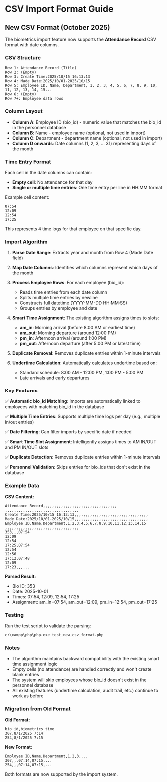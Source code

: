 # CSV Import Format Guide

## New CSV Format (October 2025)

The biometrics import feature now supports the **Attendance Record** CSV format with date columns.

### CSV Structure

```
Row 1: Attendance Record (Title)
Row 2: (Empty)
Row 3: Create Time:2025/10/15 16:13:13
Row 4: Made Date:2025/10/01-2025/10/15
Row 5: Employee ID, Name, Department, 1, 2, 3, 4, 5, 6, 7, 8, 9, 10, 11, 12, 13, 14, 15...
Row 6: (Empty)
Row 7+: Employee data rows
```

### Column Layout

- **Column A**: Employee ID (bio_id) - numeric value that matches the bio_id in the personnel database
- **Column B**: Name - employee name (optional, not used in import)
- **Column C**: Department - department name (optional, not used in import)
- **Column D onwards**: Date columns (1, 2, 3, ... 31) representing days of the month

### Time Entry Format

Each cell in the date columns can contain:
- **Empty cell**: No attendance for that day
- **Single or multiple time entries**: One time entry per line in HH:MM format

Example cell content:
```
07:54
12:09
12:54
17:25
```

This represents 4 time logs for that employee on that specific day.

### Import Algorithm

1. **Parse Date Range**: Extracts year and month from Row 4 (Made Date field)
2. **Map Date Columns**: Identifies which columns represent which days of the month
3. **Process Employee Rows**: For each employee (bio_id):
   - Reads time entries from each date column
   - Splits multiple time entries by newline
   - Constructs full datetime (YYYY-MM-DD HH:MM:SS)
   - Groups entries by employee and date

4. **Smart Time Assignment**: The existing algorithm assigns times to slots:
   - **am_in**: Morning arrival (before 8:00 AM or earliest time)
   - **am_out**: Morning departure (around 12:00 PM)
   - **pm_in**: Afternoon arrival (around 1:00 PM)
   - **pm_out**: Afternoon departure (after 5:00 PM or latest time)

5. **Duplicate Removal**: Removes duplicate entries within 1-minute intervals

6. **Undertime Calculation**: Automatically calculates undertime based on:
   - Standard schedule: 8:00 AM - 12:00 PM, 1:00 PM - 5:00 PM
   - Late arrivals and early departures

### Key Features

✅ **Automatic bio_id Matching**: Imports are automatically linked to employees with matching bio_id in the database

✅ **Multiple Time Entries**: Supports multiple time logs per day (e.g., multiple in/out entries)

✅ **Date Filtering**: Can filter imports by specific date if needed

✅ **Smart Time Slot Assignment**: Intelligently assigns times to AM IN/OUT and PM IN/OUT slots

✅ **Duplicate Detection**: Removes duplicate entries within 1-minute intervals

✅ **Personnel Validation**: Skips entries for bio_ids that don't exist in the database

### Example Data

**CSV Content:**
```csv
Attendance Record,,,,,,,,,,,,,,,,,,,,,,,,,,,,,,,,,
,,,,,,,,,,,,,,,,,,,,,,,,,,,,,,,,,
Create Time:2025/10/15 16:13:13,,,,,,,,,,,,,,,,,,,,,,,,,,,,,,,,,
Made Date:2025/10/01-2025/10/15,,,,,,,,,,,,,,,,,,,,,,,,,,,,,,,,,
Employee ID,Name,Department,1,2,3,4,5,6,7,8,9,10,11,12,13,14,15
,,,,,,,,,,,,,,,,,,,,,,,,,,,,,,,,,
353,,,07:54
12:09
12:54
17:25,07:54
12:54
12:56
17:12,07:48
12:09
17:23,,,...
```

**Parsed Result:**
- Bio ID: 353
- Date: 2025-10-01
- Times: 07:54, 12:09, 12:54, 17:25
- Assignment: am_in=07:54, am_out=12:09, pm_in=12:54, pm_out=17:25

### Testing

Run the test script to validate the parsing:
```bash
c:\xampp\php\php.exe test_new_csv_format.php
```

### Notes

- The algorithm maintains backward compatibility with the existing smart time assignment logic
- Empty cells (no attendance) are handled correctly and won't create blank entries
- The system will skip employees whose bio_id doesn't exist in the personnel database
- All existing features (undertime calculation, audit trail, etc.) continue to work as before

### Migration from Old Format

**Old Format:**
```csv
bio_id,biometrics_time
307,8/1/2025 7:14
254,8/1/2025 7:15
```

**New Format:**
```csv
Employee ID,Name,Department,1,2,3,...
307,,,07:14,07:15,...
254,,,07:14,07:15,...
```

Both formats are now supported by the import system.

